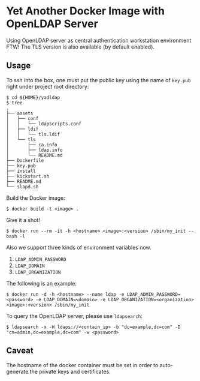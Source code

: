 # Yet Another Docker Image with OpenLDAP Server

Using OpenLDAP server as central authentication workstation environment FTW!
The TLS version is also available (by default enabled).

## Usage

To ssh into the box, one must put the public key using the name of `key.pub`
right under project root directory:

```
$ cd ${HOME}/yadldap
$ tree
.
├── assets
│   ├── conf
│   │   └── ldapscripts.conf
│   ├── ldif
│   │   └── tls.ldif
│   └── tls
│       ├── ca.info
│       ├── ldap.info
│       └── README.md
├── Dockerfile
├── key.pub
├── install
├── kickstart.sh
├── README.md
└── slapd.sh
```

Build the Docker image:

```
$ docker build -t <image> .
```

Give it a shot!

```
$ docker run --rm -it -h <hostname> <image>:<version> /sbin/my_init -- bash -l
```

Also we support three kinds of environment variables now.

1. `LDAP_ADMIN_PASSWORD`
2. `LDAP_DOMAIN`
3. `LDAP_ORGANIZATION`

The following is an example:

```
$ docker run -d -h <hostname> --name ldap -e LDAP_ADMIN_PASSWORD=<password> -e LDAP_DOMAIN=<domain> -e LDAP_ORGANIZATION=<organization> <image>:<version> /sbin/my_init
```

To query the OpenLDAP server, please use `ldapsearch`:

```
$ ldapsearch -x -H ldaps://<contain_ip> -b "dc=example,dc=com" -D "cn=admin,dc=example,dc=com" -w <password>
```

## Caveat

The hostname of the docker container must be set in order to auto-generate the
private keys and certificates.

